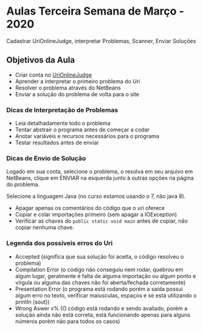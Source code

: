 # Aulas Terceira Semana de Março - 2020

Cadastrar UriOnlineJudge, interpretar Problemas, Scanner, Enviar Soluções

## Objetivos da Aula

- Criar conta no [UriOnlineJudge](https://www.urionlinejudge.com.br/judge/pt)
- Aprender a interpretar o primeiro problema do Uri
- Resolver o problema através do NetBeans
- Enviar a solução do problema de volta para o site

### Dicas de Interpretação de Problemas

- Leia detalhadamente todo o problema
- Tentar abstrair o programa antes de começar a codar
- Anotar variáveis e recursos necessários para o programa
- Testar resultados antes de enviar

### Dicas de Envio de Solução

Logado em sua conta, selecione o problema, o resolva em seu arquivo em NetBeans, clique em ENVIAR na esquerda junto à outras opções na página do problema.

Selecione a linguagem Java (no curso estamos usando o 7, não java 8).

- Apagar apenas os comentários do código que o uri oferece
- Copiar e colar importações primeiro (sem apagar a IOException)
- Verificar as chaves do `public static void main` antes de copiar, não copiar nenhuma chave.

### Legenda dos possíveis erros do Uri

- Accepted (significa que sua solução foi aceita, o código resolveu o problema)
- Compilation Error (o código não conseguiu nem rodar, quebrou em algum lugar, geralmente é falta de alguma importação ou algum ponto e vírgula ou alguma das chaves não foi aberta/fechada corretamente)
- Presentation Error (o programa está rodando porém a saída possui algum erro no texto, verificar maiusculas, espaços e se está utilizando o println (sout))
- Wrong Aswer x% (O código está rodando e sendo avaliado, porém a solução ainda não está correta, está funcionando apenas para alguns números porém não para todos os casos)